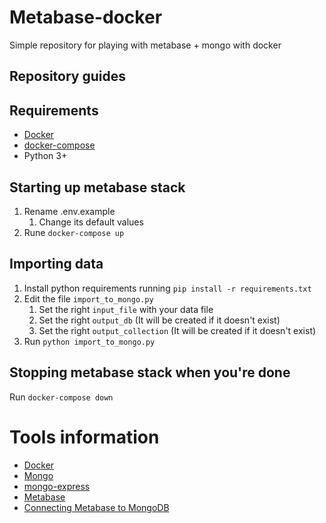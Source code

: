 # Metabase-docker
Simple repository for playing with metabase + mongo with docker

## Repository guides

## Requirements

- [Docker](https://docs.docker.com/engine/install/ubuntu/)
- [docker-compose](https://docs.docker.com/compose/install/)
- Python 3+

## Starting up metabase stack

1. Rename .env.example
   1. Change its default values
2. Rune `docker-compose up`

## Importing data

1. Install python requirements running `pip install -r requirements.txt`
2. Edit the file `import_to_mongo.py` 
   1. Set the right `input_file` with your data file
   2. Set the right `output_db` (It will be created if it doesn't exist)
   3. Set the right `output_collection` (It will be created if it doesn't exist)
3. Run `python import_to_mongo.py`

## Stopping metabase stack when you're done

Run `docker-compose down`

# Tools information

- [Docker](https://www.docker.com/get-started/)
- [Mongo](https://www.mongodb.com/docs/manual/tutorial/getting-started/)
- [mongo-express](https://github.com/mongo-express/mongo-express)
- [Metabase](https://www.metabase.com/docs/latest/users-guide/01-what-is-metabase.html)
- [Connecting Metabase to MongoDB](https://www.metabase.com/docs/latest/administration-guide/databases/mongodb.html#connecting-to-mongodb)